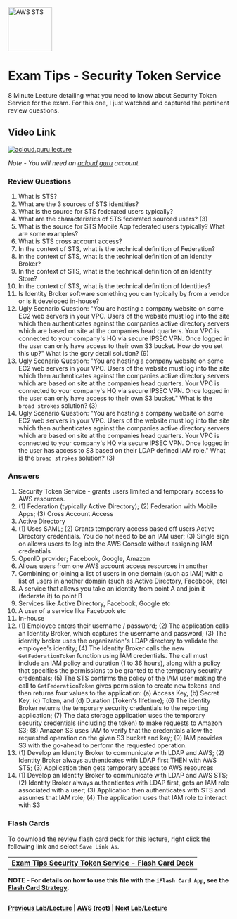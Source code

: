 <img src="https://i.imgur.com/ksNyYy8.png" height="100" title="AWS STS" />


Exam Tips - Security Token Service
======

8 Minute Lecture detailing what you need to know about Security Token Service for the exam. For this one, I just 
watched and captured the pertinent review questions.

  
## Video Link

[![acloud.guru lecture](https://i.imgur.com/P9B7kYk.png)](https://acloud.guru/course/aws-certified-solutions-architect-associate/learn/additional-exam-tips/f834534f-ec5e-ba45-0235-ca126222ef86/watch)

*Note - You will need an [acloud.guru](acloud.guru) account.*

   
### Review Questions

1.  What is STS?
2.  What are the 3 sources of STS identities?
3.  What is the source for STS federated users typically?
4.  What are the characteristics of STS federated sourced users? (3)
5.  What is the source for STS Mobile App federated users typically? What are some examples?
6.  What is STS cross account access?
7.  In the context of STS, what is the technical definition of Federation?
8.  In the context of STS, what is the technical definition of an Identity Broker?
9.  In the context of STS, what is the technical definition of an Identity Store?
10. In the context of STS, what is the technical definition of Identities?
11. Is Identity Broker software something you can typically by from a vendor or is it developed in-house?
12. Ugly Scenario Question: "You are hosting a company website on some EC2 web servers in your VPC. Users of the 
    website must log into the site which then authenticates against the companies active directory servers which
    are based on site at the companies head quarters. Your VPC is connected to your company's HQ via secure
    IPSEC VPN. Once logged in the user can only have access to their own S3 bucket. How do you set this up?" What
    is the gory detail solution? (9)
13. Ugly Scenario Question: "You are hosting a company website on some EC2 web servers in your VPC. Users of the 
    website must log into the site which then authenticates against the companies active directory servers which
    are based on site at the companies head quarters. Your VPC is connected to your company's HQ via secure
    IPSEC VPN. Once logged in the user can only have access to their own S3 bucket." What is the `broad strokes` 
    solution? (3)
14. Ugly Scenario Question: "You are hosting a company website on some EC2 web servers in your VPC. Users of the 
    website must log into the site which then authenticates against the companies active directory servers which
    are based on site at the companies head quarters. Your VPC is connected to your company's HQ via secure
    IPSEC VPN. Once logged in the user has access to S3 based on their LDAP defined IAM role." What is the `broad strokes` 
    solution? (3)
 
 
### Answers

1.  Security Token Service - grants users limited and temporary access to AWS resources.
2.  (1) Federation (typically Active Directory); (2) Federation with Mobile Apps; (3) Cross Account Access
3.  Active Directory
4.  (1) Uses SAML; (2) Grants temporary access based off users Active Directory credentials. You do not need to be an
    IAM user; (3) Single sign on allows users to log into the AWS Console without assigning IAM credentials
5.  OpenID provider; Facebook, Google, Amazon
6.  Allows users from one AWS account access resources in another
7.  Combining or joining a list of users in one domain (such as IAM) with a list of users in another domain (such
    as Active Directory, Facebook, etc)
8.  A service that allows you take an identity from point A and join it (federate it) to point B
9.  Services like Active Directory, Facebook, Google etc
10. A user of a service like Facebook etc
11. In-house
12. (1) Employee enters their username / password; (2) The application calls an Identity Broker, which captures the
    username and password; (3) The identity broker uses the organization's LDAP directory to validate the employee's
    identity; (4) The Identity Broker calls the new `GetFederationToken` function using IAM credentials. The call
    must include an IAM policy and duration (1 to 36 hours), along with a policy that specifies the permissions
    to be granted to the temporary security credentials; (5) The STS confirms the policy of the IAM user making the
    call to `GetFederationToken` gives permission to create new tokens and then returns four values to the 
    application: (a) Access Key, (b) Secret Key, (c) Token, and (d) Duration (Token's lifetime); (6) The identity
    Broker returns the temporary security credentials to the reporting application; (7) The data storage application
    uses the temporary security credentials (including the token) to make requests to Amazon S3; (8) Amazon
    S3 uses IAM to verify that the credentials allow the requested operation on the given S3 bucket and key; 
    (9) IAM provides S3 with the go-ahead to perform the requested operation.
13. (1) Develop an Identity Broker to communicate with LDAP and AWS; (2) Identity Broker always authenticates with
    LDAP first THEN with AWS STS; (3) Application then gets temporary access to AWS resources
14. (1) Develop an Identity Broker to communicate with LDAP and AWS STS; (2) Identity Broker always authenticates
    with LDAP first, gets an IAM role associated with a user; (3) Application then authenticates with STS and assumes
    that IAM role; (4) The application uses that IAM role to interact with S3

### Flash Cards
  
To download the review flash card deck for this lecture, right click the following link and select
`Save Link As`. 


<table>
 <tr>
 <td>
 <b><a href="exam-tips-security-token-service-flashcards.txt" download="exam-tips-security-token-service-flashcards.txt">Exam Tips Security Token Service - Flash Card Deck</a></b>
 </td>
 </tr>
 </table>  
 
  
**NOTE - For details on how to use this file with the `iFlash Card App`, see the [Flash Card Strategy](https://github.com/bradyhouse/house/tree/master/fiddles/aws#flash-card-strategy).**  


## 

**[Previous Lab/Lecture](exam-tips-direct-connect.md) | [AWS (root)](../readme.adoc) | [Next Lab/Lecture](exam-tips-security-token-service.md)**

